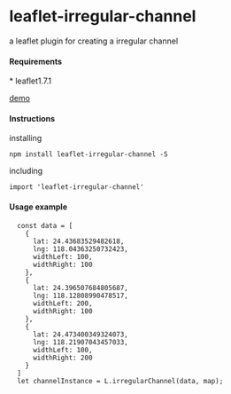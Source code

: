 # leaflet-irregular-channel

a leaflet plugin for creating a irregular channel

<h4>Requirements</h4>
* leaflet1.7.1

[demo](https://chenjacky131.github.io/leaflet-irregular-channel/index.html) 

<h4>Instructions</h4>

installing
````
npm install leaflet-irregular-channel -S
````
including
````
import 'leaflet-irregular-channel'
````
<h4>Usage example</h4>

````
  const data = [
    {
      lat: 24.43683529482618, 
      lng: 118.04363250732423,
      widthLeft: 100,
      widthRight: 100
    },
    {
      lat: 24.396507684805687, 
      lng: 118.12808990478517,
      widthLeft: 200,
      widthRight: 100
    },
    {
      lat: 24.473400349324073,
      lng: 118.21907043457033,
      widthLeft: 100,
      widthRight: 200
    } 
  ]
  let channelInstance = L.irregularChannel(data, map);
````